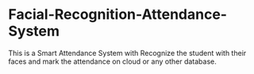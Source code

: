 # Facial-Recognition-Attendance-System
This is a Smart Attendance System with Recognize the student with their faces and mark the attendance on cloud or any other database.
